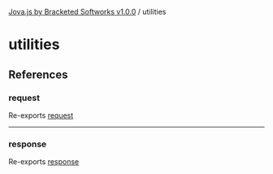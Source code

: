 [Jova.js by Bracketed Softworks v1.0.0](../wiki/modules) / utilities

# utilities

## References

### request

Re-exports [request](../wiki/utilities.exports.RequestUtil.Variable.request)

***

### response

Re-exports [response](../wiki/utilities.exports.ResponseUtil.Variable.response)
